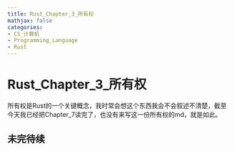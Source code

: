 ```yaml
---
title: Rust_Chapter_3_所有权
mathjax: false
categories:
- CS_计算机
- Programming_Language
- Rust
---
```



# Rust_Chapter_3_所有权
所有权是Rust的一个关键概念，我时常会想这个东西我会不会叙述不清楚，截至今天我已经把Chapter_7读完了，也没有来写这一份所有权的md，就是如此。

<!--more-->

## 未完待续